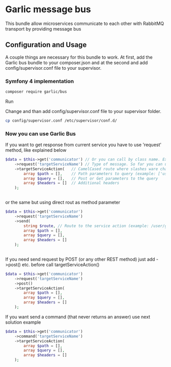 # Garlic message bus

This bundle allow microservices communicate to each other with RabbitMQ transport by providing message bus

## Configuration and Usage

A couple things are necessary for this bundle to work.  At first, add the Garlic bus bundle to your composer.json and at the second and add config/supervisor.conf file to your supervisor.

### Symfony 4 implementation

```bash
composer require garlic/bus
```

Run

Change and than add config/supervisor.conf file to your supervisor folder.

```bash
cp config/supervisor.conf /etc/supervisor/conf.d/
```

### Now you can use Garlic Bus

If you want to get response from current service you have to use 'request' method, like explained below

```php
$data = $this->get('communicator') // Or you can call by class name. Example: $this->get(GarlicBus:class)
    ->request('targetServiceName') // Type of message. So far you can use ->request() or ->command() methods
    ->targetServiceAction(   // CamelCased route where slashes ware changed to upper letter by magic (example: getUser will changed to /get/user)
        array $path = [],    // Path parameters to query (example: ['user' => 1])
        array $query = [],   // Post or Get parameters to the query
        array $headers = []  // Additional headers
    );
    
```
or the same but using direct rout as method parameter
```php
$data = $this->get('communicator')
    ->request('targetServiceName')
    ->send(
        string $route, // Route to the service action (example: /user/get)
        array $path = [], 
        array $query = [],
        array $headers = [] 
    );
    
```

If you need send request by POST (or any other REST method) just add ->post() etc. before call targetServiceAction()
```php
$data = $this->get('communicator')
    ->request('targetServiceName')
    ->post()
    ->targetServiceAction(
        array $path = [],
        array $query = [],
        array $headers = [] 
    );
```

If you want send a command (that never returns an answer) use next solution example
```php
$data = $this->get('communicator')
    ->command('targetServiceName')
    ->targetServiceAction( 
        array $path = [],
        array $query = [],
        array $headers = [] 
    );
```
